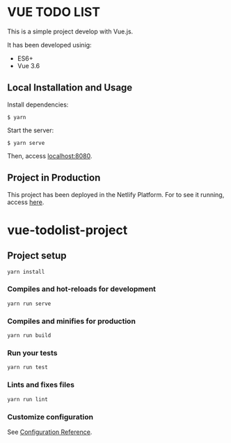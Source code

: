 # VUE TODO LIST
This is a simple project develop with Vue.js.

It has been developed usinig:
* ES6+
* Vue 3.6

## Local Installation and Usage
Install dependencies:

```$ yarn```

Start the server:

```$ yarn serve```

Then, access [localhost:8080](http://localhost:8080).

## Project in Production
This project has been deployed in the Netlify Platform.
For to see it running, access [here](https://fervent-euclid-c11c4c.netlify.com).




# vue-todolist-project

## Project setup
```
yarn install
```

### Compiles and hot-reloads for development
```
yarn run serve
```

### Compiles and minifies for production
```
yarn run build
```

### Run your tests
```
yarn run test
```

### Lints and fixes files
```
yarn run lint
```

### Customize configuration
See [Configuration Reference](https://cli.vuejs.org/config/).
